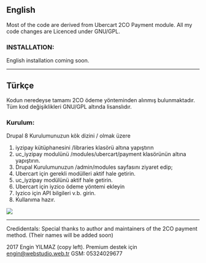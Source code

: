 ## English

Most of the code are derived from Ubercart 2CO Payment module. All my code changes are Licenced under GNU/GPL.

### INSTALLATION: 
English installation coming soon.

-------------
## Türkçe
Kodun neredeyse tamamı 2CO ödeme yönteminden alınmış bulunmaktadır. Tüm kod değişiklikleri GNU/GPL altında lisanslıdır. 


### Kurulum:

Drupal 8 Kurulumunuzun kök dizini / olmak üzere
1. iyzipay kütüphanesini /libraries klasörü altına yapıştırın
1. uc_iyzipay modulünü /modules/ubercart/payment klasörünün altına yapıştırın.
1. Drupal Kurulumunuzun /admin/modules sayfasını ziyaret edip;
1. Ubercart için gerekli modülleri aktif hale getirin.
1. uc_iyzipay modülünü aktif hale getirin.
1. Ubercart için iyzico ödeme yöntemi ekleyin
1. Iyzico için API bilgileri v.b. girin.
1. Kullanıma hazır.

![]({{site.baseurl}}//images/kurulum-resmi.png)

-------------
Credidentals:
Special thanks to author and maintainers of the 2CO payment method. (Their names will be added soon)

2017 Engin YILMAZ (copy left). Premium destek için engin@webstudio.web.tr GSM: 05324029677
